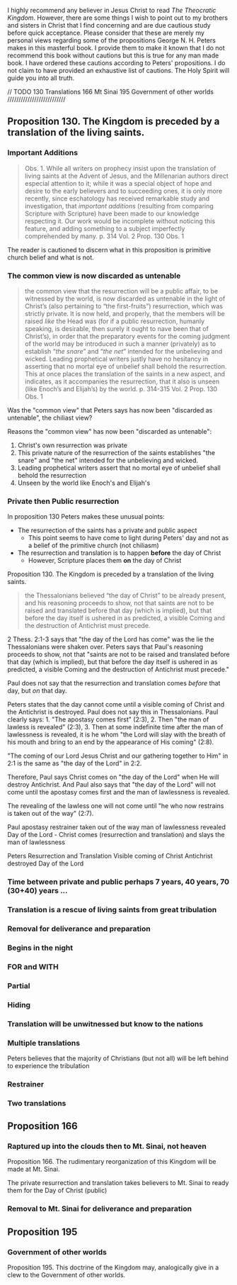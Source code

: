 I highly recommend any believer in Jesus Christ to read *The Theocratic Kingdom*. However, there are some things I wish to point out to my brothers and sisters in Christ that I find concerning and are due cautious study before quick acceptance.  Please consider that these are merely my personal views regarding some of the propositions George N. H. Peters makes in this masterful book.  I provide them to make it known that I do not recommend this book without cautions but this is true for any man made book. I have ordered these cautions according to Peters' propositions. I do not claim to have provided an exhaustive list of cautions.  The Holy Spirit will guide you into all truth.

// TODO
130 Translations
166 Mt Sinai
195 Government of other worlds
//////////////////////////

## Proposition 130. The Kingdom is preceded by a translation of the living saints.
### Important Additions
>Obs. 1. While all writers on prophecy insist upon the translation of living saints at the Advent of Jesus, and the Millenarian authors direct especial attention to it; while it was a special object of hope and desire to the early believers and to succeeding ones, it is only more recently, since eschatology has received remarkable study and investigation, that *important additions* (resulting from comparing Scripture with Scripture) have been made to our knowledge respecting it. Our work would be incomplete without noticing this feature, and adding something to a subject imperfectly comprehended by many.
>p. 314 Vol. 2 Prop. 130 Obs. 1

The reader is cautioned to discern what in this proposition is primitive church belief and what is not.  
### The common view is now discarded as untenable
>the common view that the resurrection will be a public affair, to be witnessed by the world, is now discarded as untenable in the light of Christ’s (also pertaining to “the first-fruits”) resurrection, which was strictly private. It is now held, and properly, that the members will be raised *like* the Head was (for if a public resurrection, humanly speaking, is desirable, then surely it ought to nave been that of Christ’s), in order that the preparatory events for the coming judgment of the world may be introduced in such a manner (privately) as to establish “*the snare*” and “*the net*” intended for the unbelieving and wicked. Leading prophetical writers justly have no hesitancy in asserting that no mortal eye of unbelief shall behold the resurrection. This at once places the translation of the saints in a new aspect, and indicates, as it accompanies the resurrection, that it also is unseen (like Enoch’s and Elijah’s) by the world.
>p. 314-315 Vol. 2 Prop. 130 Obs. 1

Was the "common view" that Peters says has now been "discarded as untenable", the chiliast view?

Reasons the "common view" has now been "discarded as untenable":
1. Christ's own resurrection was private
2. This private nature of the resurrection of the saints establishes "the snare" and "the net" intended for the unbelieving and wicked.
3. Leading prophetical writers assert that no mortal eye of unbelief shall behold the resurrection
4. Unseen by the world like Enoch's and Elijah's

### Private then Public resurrection
In proposition 130 Peters makes these unusual points:
- The resurrection of the saints has a private and public aspect
	- This point seems to have come to light during Peters' day and not as a belief of the primitive church (not chiliasm)
- The resurrection and translation is to happen **before** the day of Christ
	- However, Scripture places them **on** the day of Christ

Proposition 130. The Kingdom is preceded by a translation of the living saints.
>the Thessalonians believed “the day of Christ” to be already present, and his reasoning proceeds to show, not that saints are not to be raised and translated before that day (which is implied), but that before the day itself is ushered in as predicted, a visible Coming and the destruction of Antichrist must precede.

2 Thess. 2:1-3 says that "the day of the Lord has come" was the lie the Thessalonians were shaken over. Peters says that Paul's reasoning proceeds to show, not that "saints are not to be raised and translated before that day (which is implied), but that before the day itself is ushered in as predicted, a visible Coming and the destruction of Antichrist must precede."

Paul does not say that the resurrection and translation comes *before* that day, but *on* that day.

Peters states that the day cannot come until a visible coming of Christ and the Antichrist is destroyed.  Paul does not say this in Thessalonians.  Paul clearly says: 1. "The apostasy comes first" (2:3), 2. Then "the man of lawless is revealed" (2:3), 3. Then at some indefinite time after the man of lawlessness is revealed, it is he whom "the Lord will slay with the breath of his mouth and bring to an end by the appearance of His coming" (2:8).

"The coming of our Lord Jesus Christ and our gathering together to Him" in 2:1 is the same as "the day of the Lord" in 2:2.

Therefore, Paul says Christ comes on "the day of the Lord" when He will destroy Antichrist. And Paul also says that "the day of the Lord" will not come until the apostasy comes first and the man of lawlessness is revealed.

The revealing of the lawless one will not come until "he who now restrains is taken out of the way" (2:7).

Paul
apostasy
restrainer taken out of the way
man of lawlessness revealed
Day of the Lord - Christ comes (resurrection and translation) and slays the man of lawlessness

Peters
Resurrection and Translation
Visible coming of Christ
Antichrist destroyed
Day of the Lord

### Time between private and public perhaps 7 years, 40 years, 70 (30+40) years ...

### Translation is a rescue of living saints from great tribulation

### Removal for deliverance and preparation

### Begins in the night

### FOR and WITH

### Partial

### Hiding

### Translation will be unwitnessed but know to the nations

### Multiple translations

Peters believes that the majority of Christians (but not all) will be left behind to experience the tribulation

### Restrainer

### Two translations


## Proposition 166
### Raptured up into the clouds then to Mt. Sinai, not heaven

Proposition 166. The rudimentary reorganization of this Kingdom will be made at Mt. Sinai.

The private resurrection and translation takes believers to Mt. Sinai to ready them for the Day of Christ (public)

### Removal to Mt. Sinai for deliverance and preparation

## Proposition 195
### Government of other worlds
Proposition 195. This doctrine of the Kingdom may, analogically give in a clew to the Government of other worlds.






